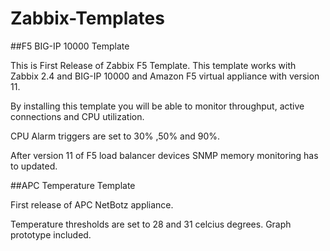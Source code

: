 # Zabbix-Templates

##F5 BIG-IP 10000 Template

This is First Release of Zabbix F5 Template. This template works with Zabbix 2.4 and  BIG-IP 10000 and Amazon F5 virtual appliance with version 11.

By installing this template you will be able to monitor throughput, active connections and CPU utilization. 

CPU Alarm triggers are set to 30% ,50% and 90%.

After version 11 of F5 load balancer devices SNMP memory monitoring has to updated.

##APC Temperature Template

First release of APC NetBotz appliance.

Temperature thresholds are set to 28 and 31 celcius degrees. Graph prototype included.
